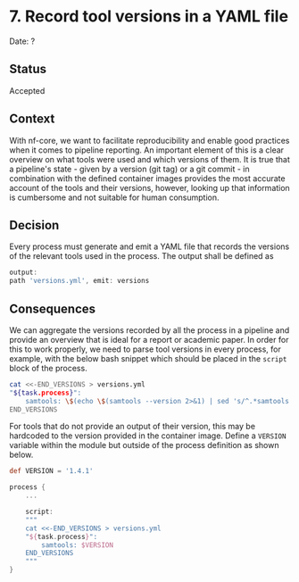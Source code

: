 # 7. Record tool versions in a YAML file

Date: ?

## Status

Accepted

## Context

With nf-core, we want to facilitate reproducibility and enable good practices when it comes to pipeline reporting. An important element of this is a clear overview on what tools were used and which versions of them. It is true that a pipeline's state - given by a version (git tag) or a git commit - in combination with the defined container images provides the most accurate account of the tools and their versions, however, looking up that information is cumbersome and not suitable for human consumption.

## Decision

Every process must generate and emit a YAML file that records the versions of the relevant tools used in the process. The output shall be defined as

```groovy
output:
path 'versions.yml', emit: versions
```

## Consequences

We can aggregate the versions recorded by all the process in a pipeline and provide an overview that is ideal for a report or academic paper. In order for this to work properly, we need to parse tool versions in every process, for example, with the below bash snippet which should be placed in the `script` block of the process.

```bash
cat <<-END_VERSIONS > versions.yml
"${task.process}":
    samtools: \$(echo \$(samtools --version 2>&1) | sed 's/^.*samtools //; s/Using.*\$//' ))
END_VERSIONS
```

For tools that do not provide an output of their version, this may be hardcoded to the version provided in the container image. Define a `VERSION` variable within the module but outside of the process definition as shown below.

```groovy
def VERSION = '1.4.1'

process {
    ...

    script:
    """
    cat <<-END_VERSIONS > versions.yml
    "${task.process}":
        samtools: $VERSION
    END_VERSIONS
    """
}
```
